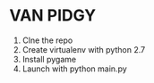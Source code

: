 VAN PIDGY
=====================

1. Clne the repo
2. Create virtualenv with python 2.7 
3. Install pygame
4. Launch with python main.py